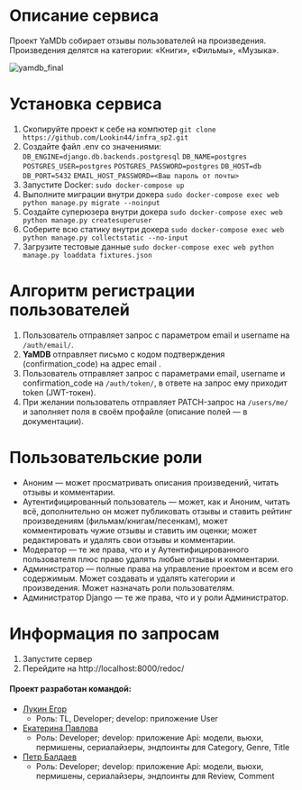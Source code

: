 # Описание сервиса
Проект YaMDb собирает отзывы пользователей на произведения. Произведения делятся на категории: «Книги», «Фильмы»,
«Музыка».

![yamdb_final](https://github.com/lookin44/yamdb_final/workflows/yamdb_final/badge.svg)

# Установка сервиса
1. Скопируйте проект к себе на компютер ```git clone https://github.com/Lookin44/infra_sp2.git```
2. Создайте файл .env со значениями: 
```DB_ENGINE=django.db.backends.postgresql```
```DB_NAME=postgres```
```POSTGRES_USER=postgres```
```POSTGRES_PASSWORD=postgres```
```DB_HOST=db```
```DB_PORT=5432```
```EMAIL_HOST_PASSWORD=<Ваш пароль от почты>```
3. Запустите Docker: ```sudo docker-compose up```
4. Выполните миграции внутри докера ```sudo docker-compose exec web python manage.py migrate --noinput```
5. Создайте суперюзера внутри докера ```sudo docker-compose exec web python manage.py createsuperuser```
6. Соберите всю статику внутри докера ```sudo docker-compose exec web python manage.py collectstatic --no-input```
7. Загрузите тестовые данные ```sudo docker-compose exec web python manage.py loaddata fixtures.json```

# Алгоритм регистрации пользователей
1. Пользователь отправляет запрос с параметром email и username на ```/auth/email/```.
2. **YaMDB** отправляет письмо с кодом подтверждения (confirmation_code) на адрес email .
3. Пользователь отправляет запрос с параметрами email, username и confirmation_code на ```/auth/token/```, в ответе на запрос ему приходит token (JWT-токен).
4. При желании пользователь отправляет PATCH-запрос на ```/users/me/``` и заполняет поля в своём профайле (описание полей — в документации).

# Пользовательские роли
* Аноним — может просматривать описания произведений, читать отзывы и комментарии.
* Аутентифицированный пользователь — может, как и Аноним, читать всё, дополнительно он может публиковать отзывы и ставить рейтинг произведениям (фильмам/книгам/песенкам), может комментировать чужие отзывы и ставить им оценки; может редактировать и удалять свои отзывы и комментарии.
* Модератор — те же права, что и у Аутентифицированного пользователя плюс право удалять любые отзывы и комментарии.
* Администратор — полные права на управление проектом и всем его содержимым. Может создавать и удалять категории и произведения. Может назначать роли пользователям.
* Администратор Django — те же права, что и у роли Администратор.

# Информация по запросам
1. Запустите сервер
2. Перейдите на http://localhost:8000/redoc/

#### Проект разработан командой:
* [Лукин Егор](https://github.com/Lookin44)
  - Роль: TL, Developer; develop: приложение User
* [Екатерина Павлова](https://github.com/pavlovsdog110691)
  - Роль: Developer; develop: приложение Api: модели, вьюхи, пермишены, сериалайзеры, эндпоинты для Category, Genre, Title
* [Петр Балдаев](https://github.com/spqr-86)
  - Роль: Developer; develop: приложение Api: модели, вьюхи, пермишены, сериалайзеры, эндпоинты для Review, Comment
